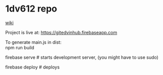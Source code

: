 # 1dv612 repo

[wiki](https://github.com/1dv612/el223na-examination/wiki)

Project is live at: https://gitedvinhub.firebaseapp.com

To generate main.js in dist: <br>
npm run build

firebase serve   # starts development server, (you might have to use sudo)

firebase deploy # deploys